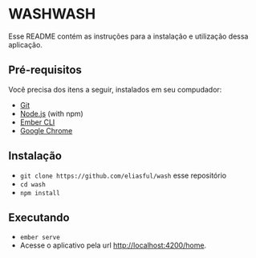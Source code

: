 # WASHWASH

Esse README contém as instruções para a instalação e utilização dessa aplicação.

## Pré-requisitos

Você precisa dos itens a seguir, instalados em seu compudador:

* [Git](https://git-scm.com/)
* [Node.js](https://nodejs.org/) (with npm)
* [Ember CLI](https://ember-cli.com/)
* [Google Chrome](https://google.com/chrome/)

## Instalação

* `git clone https://github.com/eliasful/wash` esse repositório
* `cd wash`
* `npm install`

## Executando

* `ember serve`
* Acesse o aplicativo pela url [http://localhost:4200/home](http://localhost:4200).
